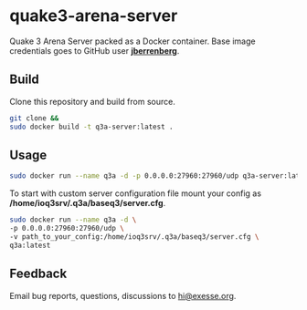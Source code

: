 # quake3-arena-server
Quake 3 Arena Server packed as a Docker container.
Base image credentials goes to GitHub user **[jberrenberg](https://github.com/jberrenberg)**.

## Build

Clone this repository and build from source.
```bash
git clone &&
sudo docker build -t q3a-server:latest .
```

## Usage

```bash
sudo docker run --name q3a -d -p 0.0.0.0:27960:27960/udp q3a-server:latest
```

To start with custom server configuration file mount your config as **/home/ioq3srv/.q3a/baseq3/server.cfg**.

```bash
sudo docker run --name q3a -d \
-p 0.0.0.0:27960:27960/udp \
-v path_to_your_config:/home/ioq3srv/.q3a/baseq3/server.cfg \
q3a:latest
```

## Feedback
Email bug reports, questions, discussions to [hi@exesse.org](mailto:hi@exesse.org).